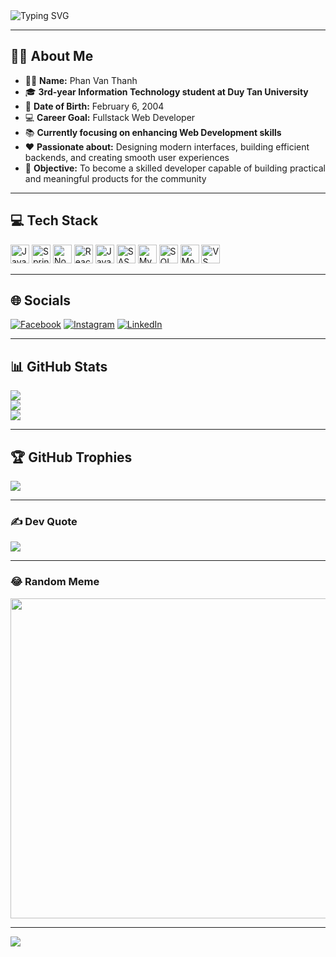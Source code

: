 <img src="https://readme-typing-svg.demolab.com?font=Fira+Code&size=24&pause=1000&color=F79A32&center=true&vCenter=true&width=600&lines=Welcome+to+my+little+corner+on+GitHub!;Sharing+my+projects+%2C+learning+and+growth+in+Web+Development" alt="Typing SVG" />

---

## 👨‍💻 About Me

- 🧑‍💼 **Name:** Phan Van Thanh  
- 🎓 **3rd-year Information Technology student at Duy Tan University**  
- 🎂 **Date of Birth:** February 6, 2004  
- 💻 **Career Goal:** Fullstack Web Developer  
- 📚 **Currently focusing on enhancing Web Development skills**  
- ❤️ **Passionate about:** Designing modern interfaces, building efficient backends, and creating smooth user experiences  
- 🚀 **Objective:** To become a skilled developer capable of building practical and meaningful products for the community

---

## 💻 Tech Stack
<p align="left"> <img src="https://cdn.jsdelivr.net/gh/devicons/devicon/icons/java/java-original.svg" height="30" alt="Java" /> <img src="https://cdn.jsdelivr.net/gh/devicons/devicon/icons/spring/spring-original.svg" height="30" alt="Spring" /> <img src="https://cdn.jsdelivr.net/gh/devicons/devicon/icons/nodejs/nodejs-original.svg" height="30" alt="Node.js" /> <img src="https://cdn.jsdelivr.net/gh/devicons/devicon/icons/react/react-original.svg" height="30" alt="React" /> <img src="https://cdn.jsdelivr.net/gh/devicons/devicon/icons/javascript/javascript-original.svg" height="30" alt="JavaScript" /> <img src="https://cdn.jsdelivr.net/gh/devicons/devicon/icons/sass/sass-original.svg" height="30" alt="SASS" /> <img src="https://cdn.jsdelivr.net/gh/devicons/devicon/icons/mysql/mysql-original.svg" height="30" alt="MySQL" /> <img src="https://cdn.jsdelivr.net/gh/devicons/devicon/icons/microsoftsqlserver/microsoftsqlserver-plain.svg" height="30" alt="SQL Server" /> <img src="https://cdn.jsdelivr.net/gh/devicons/devicon/icons/mongodb/mongodb-original.svg" height="30" alt="MongoDB" /> <img src="https://cdn.jsdelivr.net/gh/devicons/devicon/icons/vscode/vscode-original.svg" height="30" alt="VS Code" /> </p>

---

## 🌐 Socials
[![Facebook](https://img.shields.io/badge/Facebook-%231877F2.svg?logo=Facebook&logoColor=white)](https://www.facebook.com/vanthanh.phan.75286/)
[![Instagram](https://img.shields.io/badge/Instagram-%23E4405F.svg?logo=Instagram&logoColor=white)](https://www.instagram.com/ahryxx._/)
[![LinkedIn](https://img.shields.io/badge/LinkedIn-%230077B5.svg?logo=linkedin&logoColor=white)](https://www.linkedin.com/in/phan-v%C4%83n-th%C3%A0nh-959256311/)

---

## 📊 GitHub Stats
![](https://github-readme-stats.vercel.app/api?username=ahryxx0602&theme=radical&hide_border=false&include_all_commits=false&count_private=false)<br/>
![](https://github-readme-streak-stats.herokuapp.com/?user=ahryxx0602&theme=radical&hide_border=false)<br/>
![](https://github-readme-stats.vercel.app/api/top-langs/?username=ahryxx0602&theme=radical&hide_border=false&layout=compact)

---

## 🏆 GitHub Trophies
![](https://github-trophies.vercel.app/?username=ahryxx0602&theme=radical&no-frame=false&no-bg=false&margin-w=4)

---

### ✍️ Dev Quote
![](https://quotes-github-readme.vercel.app/api?type=vertical&theme=tokyonight)

---

### 😂 Random Meme
<img src="https://random-memer.herokuapp.com/" width="512px"/>

---

[![](https://visitcount.itsvg.in/api?id=ahryxx0602&icon=0&color=0)](https://visitcount.itsvg.in)
